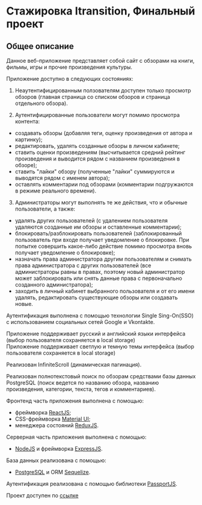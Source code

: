 # Стажировка Itransition, Финальный проект

## Общее описание

Данное веб-приложение представляет собой сайт с обзорами на книги, фильмы, игры и прочие произведения культуры.<br/>

Приложение доступно в следующих состояниях:

1. Неаутентифицированным ползователям доступен только просмотр обзоров (главная страница со списком обзоров и страница отдельного обзора).

2. Аутентифицированные пользователи могут помимо просмотра контента:
  - создавать обзоры (добавляя теги, оценку произведения от автора и картинку);
  - редактировать, удалять созданные обзоры в личном кабинете; 
  - ставить оценки произведениям (высчитывается средний рейтинг произведения и выводится рядом с названием произведения в обзоре);
  - ставить "лайки" обзору (полученные "лайки" суммируются и выводятся рядом с именем автора);
  - оставлять комментарии под обзорами (комментарии подгружаются в режиме реального времени).

3. Администраторы могут выполнять те же действия, что и обычные пользователи, а также:
  - удалять других пользователей (с удалением пользователя удаляются созданные им обзоры и оставленные комментарии);
  - блокировать/разблокировать пользователей (заблокированный пользователь при входе получает уведомление о блокировке. При попытке совершить какое-либо действие помимо просмотра вновь получает уведомление о блокировке);
  - назначать права администратора другим пользователям и снимать права администратора с других пользователей (все администраторы равны в правах, поэтому новый администратор может заблокировать или снять данные права с первоначально созданного администратора);
  - заходить в личный кабинет выбранного пользователя и от его имени удалять, редактировать существующие обзоры или создавать новые.

Аутентификация выполнена с помощью технологии Single Sing-On(SSO) с использованием социальных сетей Google и Vkontakte.

Приложение поддерживает русский и английский языки интерфейса (выбор пользователя сохраняется в local storage)<br/>
Приложение поддерживает светлую и темную темы интерфейса (выбор пользователя сохраняется в local storage)<br/>

Реализован InfiniteScroll (динамическая пагинация).

Реализован полнотекстовый поиск по обзорам средствами базы данных PostgreSQL (поиск ведется по названию обзора, названию произведения, категории, текста, тегов и комментариев).

Фронтенд часть приложения выполнена с помощью:<br/>
  - фреймворка [ReactJS](https://reactjs.org/);
  - CSS-фреймворка [Material UI](https://mui.com/);
  - менеджера состояний [ReduxJS](https://redux.js.org/).

Серверная часть приложения выполнена с помощью:<br/>
  - [NodeJS](https://nodejs.org/en/) и фреймворка [ExpressJS](https://expressjs.com/).

База данных реализована с помощью:<br/>
  - [PostgreSQL](https://www.postgresql.org/) и ORM [Sequelize](https://sequelize.org/).

Аутентификация реализована с помощью библиотеки [PassportJS](https://www.passportjs.org/).  


Проект доступен по [ссылке](https://review-website-frontend.onrender.com)


